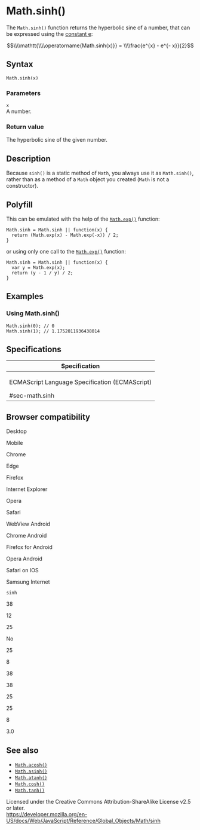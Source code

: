 Math.sinh()
===========

The `Math.sinh()` function returns the hyperbolic sine of a number, that can be expressed using the [constant e](e):

  
<span class="math display">$$\\\\mathtt{\\\\operatorname{Math.sinh(x)}} = \\\\frac{e^{x} - e^{- x}}{2}$$</span>  

Syntax
------

    Math.sinh(x)

### Parameters

`x`  
A number.

### Return value

The hyperbolic sine of the given number.

Description
-----------

Because `sinh()` is a static method of `Math`, you always use it as `Math.sinh()`, rather than as a method of a `Math` object you created (`Math` is not a constructor).

Polyfill
--------

This can be emulated with the help of the [`Math.exp()`](exp) function:

    Math.sinh = Math.sinh || function(x) {
      return (Math.exp(x) - Math.exp(-x)) / 2;
    }

or using only one call to the [`Math.exp()`](exp) function:

    Math.sinh = Math.sinh || function(x) {
      var y = Math.exp(x);
      return (y - 1 / y) / 2;
    }

Examples
--------

### Using Math.sinh()

    Math.sinh(0); // 0
    Math.sinh(1); // 1.1752011936438014

Specifications
--------------

<table><colgroup><col style="width: 100%" /></colgroup><thead><tr class="header"><th>Specification</th></tr></thead><tbody><tr class="odd"><td><p>ECMAScript Language Specification (ECMAScript)<br />
</p><span class="small">#sec-math.sinh</span></td></tr></tbody></table>

Browser compatibility
---------------------

Desktop

Mobile

Chrome

Edge

Firefox

Internet Explorer

Opera

Safari

WebView Android

Chrome Android

Firefox for Android

Opera Android

Safari on IOS

Samsung Internet

`sinh`

38

12

25

No

25

8

38

38

25

25

8

3.0

See also
--------

-   [`Math.acosh()`](acosh)
-   [`Math.asinh()`](asinh)
-   [`Math.atanh()`](atanh)
-   [`Math.cosh()`](cosh)
-   [`Math.tanh()`](tanh)

Licensed under the Creative Commons Attribution-ShareAlike License v2.5 or later.  
<a href="https://developer.mozilla.org/en-US/docs/Web/JavaScript/Reference/Global_Objects/Math/sinh" class="_attribution-link">https://developer.mozilla.org/en-US/docs/Web/JavaScript/Reference/Global_Objects/Math/sinh</a>
